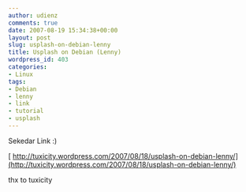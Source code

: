 ```yaml
---
author: udienz
comments: true
date: 2007-08-19 15:34:38+00:00
layout: post
slug: usplash-on-debian-lenny
title: Usplash on Debian (Lenny)
wordpress_id: 403
categories:
- Linux
tags:
- Debian
- lenny
- link
- tutorial
- usplash
---
```


Sekedar Link :)

[ http://tuxicity.wordpress.com/2007/08/18/usplash-on-debian-lenny/](http://tuxicity.wordpress.com/2007/08/18/usplash-on-debian-lenny/)

thx to tuxicity
